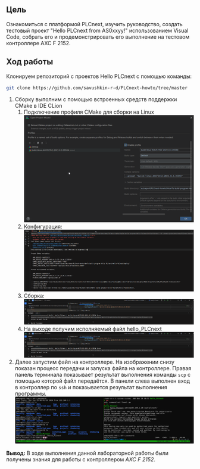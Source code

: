 ## Цель


Ознакомиться с платформой PLCnext, изучить руководство, создать тестовый проект "Hello PLCnext from AS0xxyy!" использованием Visual Code, собрать его и продемонстрировать его выполнение на тестовом контроллере AXC F 2152.

## Ход работы

Клонируем репозиторий с проектов Hello PLCnext с помощью команды:

```bash
git clone https://github.com/savushkin-r-d/PLCnext-howto/tree/master 
```

1. Сборку выполним с помощью встроенных средств поддержки CMake в IDE CLion
	1. Подключение профиля CMake для сборки на Linux
    ![](./attachments/cmake_profile.png)
	2. Конфигурация:
	   ![](./attachments/configuration.png)
	3. Сборка:
	   ![](./attachments/build_for_controller.png)
	4. На выходе получим исполняемый файл hello_PLCnext
	   ![](./attachments/build_for_controller.png)
2. Далее запустим файл на контроллере.
На изображении снизу показан процесс передачи и запуска файла на контроллере. Правая панель терминала показывает результат выполнения команды `scp` с помощью которой файл передаётся. В панели слева выполнен вход в контроллер по `ssh` и показывается результат выполнения программы.
    ![](attachments/run_result.png)


**Вывод:** В ходе выполнения данной лабораторной работы были получены знания для работы с контроллером _AXC F 2152_.
